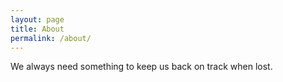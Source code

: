 ```yaml
---
layout: page
title: About
permalink: /about/
---
```


We always need something to keep us back on track when lost.